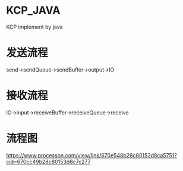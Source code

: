 # KCP_JAVA
KCP implement by java

# 发送流程
send->sendQueue->sendBuffer->output->IO

# 接收流程
IO->input->receiveBuffer->receiveQueue->receive

# 流程图
https://www.processon.com/view/link/670e548b28c80153d8ca5751?cid=670cc49b28c80153d8c7c277
